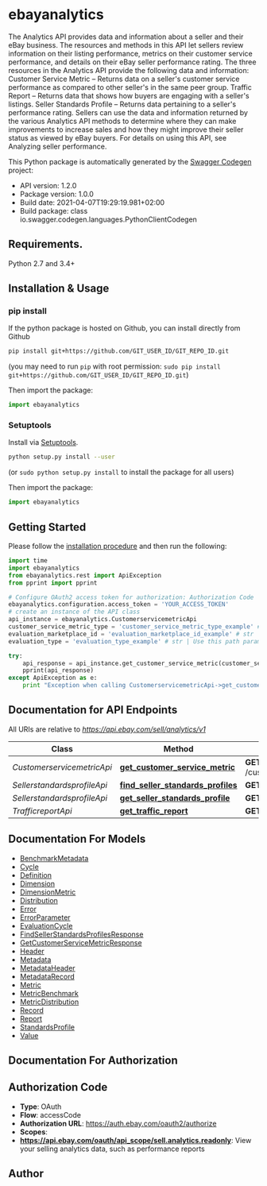 # ebayanalytics
The Analytics API provides data and information about a seller and their eBay business. The resources and methods in this API let sellers review information on their listing performance, metrics on their customer service performance, and details on their eBay seller performance rating. The three resources in the Analytics API provide the following data and information: Customer Service Metric &ndash; Returns data on a seller's customer service performance as compared to other seller's in the same peer group. Traffic Report &ndash; Returns data that shows how buyers are engaging with a seller's listings. Seller Standards Profile &ndash; Returns data pertaining to a seller's performance rating. Sellers can use the data and information returned by the various Analytics API methods to determine where they can make improvements to increase sales and how they might improve their seller status as viewed by eBay buyers. For details on using this API, see Analyzing seller performance.

This Python package is automatically generated by the [Swagger Codegen](https://github.com/swagger-api/swagger-codegen) project:

- API version: 1.2.0
- Package version: 1.0.0
- Build date: 2021-04-07T19:29:19.981+02:00
- Build package: class io.swagger.codegen.languages.PythonClientCodegen

## Requirements.

Python 2.7 and 3.4+

## Installation & Usage
### pip install

If the python package is hosted on Github, you can install directly from Github

```sh
pip install git+https://github.com/GIT_USER_ID/GIT_REPO_ID.git
```
(you may need to run `pip` with root permission: `sudo pip install git+https://github.com/GIT_USER_ID/GIT_REPO_ID.git`)

Then import the package:
```python
import ebayanalytics 
```

### Setuptools

Install via [Setuptools](http://pypi.python.org/pypi/setuptools).

```sh
python setup.py install --user
```
(or `sudo python setup.py install` to install the package for all users)

Then import the package:
```python
import ebayanalytics
```

## Getting Started

Please follow the [installation procedure](#installation--usage) and then run the following:

```python
import time
import ebayanalytics
from ebayanalytics.rest import ApiException
from pprint import pprint

# Configure OAuth2 access token for authorization: Authorization Code
ebayanalytics.configuration.access_token = 'YOUR_ACCESS_TOKEN'
# create an instance of the API class
api_instance = ebayanalytics.CustomerservicemetricApi
customer_service_metric_type = 'customer_service_metric_type_example' # str | Use this path parameter to specify the type of customer service metrics and benchmark data you want returned for the seller. Supported types are: ITEM_NOT_AS_DESCRIBED ITEM_NOT_RECEIVED
evaluation_marketplace_id = 'evaluation_marketplace_id_example' # str | Use this query parameter to specify the Marketplace ID to evaluate for the customer service metrics and benchmark data. For the list of supported marketplaces, see Analytics API requirements and restrictions. For implementation help, refer to eBay API documentation at https://developer.ebay.com/api-docs/sell/analytics/types/bas:MarketplaceIdEnum
evaluation_type = 'evaluation_type_example' # str | Use this path parameter to specify the type of the seller evaluation you want returned, either: CURRENT &ndash; A monthly evaluation that occurs on the 20th of every month. PROJECTED &ndash; A daily evaluation that provides a projection of how the seller is currently performing with regards to the upcoming evaluation period.

try:
    api_response = api_instance.get_customer_service_metric(customer_service_metric_type, evaluation_marketplace_id, evaluation_type)
    pprint(api_response)
except ApiException as e:
    print "Exception when calling CustomerservicemetricApi->get_customer_service_metric: %s\n" % e

```

## Documentation for API Endpoints

All URIs are relative to *https://api.ebay.com/sell/analytics/v1*

Class | Method | HTTP request | Description
------------ | ------------- | ------------- | -------------
*CustomerservicemetricApi* | [**get_customer_service_metric**](docs/CustomerservicemetricApi.md#get_customer_service_metric) | **GET** /customer_service_metric/{customer_service_metric_type}/{evaluation_type} | 
*SellerstandardsprofileApi* | [**find_seller_standards_profiles**](docs/SellerstandardsprofileApi.md#find_seller_standards_profiles) | **GET** /seller_standards_profile | 
*SellerstandardsprofileApi* | [**get_seller_standards_profile**](docs/SellerstandardsprofileApi.md#get_seller_standards_profile) | **GET** /seller_standards_profile/{program}/{cycle} | 
*TrafficreportApi* | [**get_traffic_report**](docs/TrafficreportApi.md#get_traffic_report) | **GET** /traffic_report | 


## Documentation For Models

 - [BenchmarkMetadata](docs/BenchmarkMetadata.md)
 - [Cycle](docs/Cycle.md)
 - [Definition](docs/Definition.md)
 - [Dimension](docs/Dimension.md)
 - [DimensionMetric](docs/DimensionMetric.md)
 - [Distribution](docs/Distribution.md)
 - [Error](docs/Error.md)
 - [ErrorParameter](docs/ErrorParameter.md)
 - [EvaluationCycle](docs/EvaluationCycle.md)
 - [FindSellerStandardsProfilesResponse](docs/FindSellerStandardsProfilesResponse.md)
 - [GetCustomerServiceMetricResponse](docs/GetCustomerServiceMetricResponse.md)
 - [Header](docs/Header.md)
 - [Metadata](docs/Metadata.md)
 - [MetadataHeader](docs/MetadataHeader.md)
 - [MetadataRecord](docs/MetadataRecord.md)
 - [Metric](docs/Metric.md)
 - [MetricBenchmark](docs/MetricBenchmark.md)
 - [MetricDistribution](docs/MetricDistribution.md)
 - [Record](docs/Record.md)
 - [Report](docs/Report.md)
 - [StandardsProfile](docs/StandardsProfile.md)
 - [Value](docs/Value.md)


## Documentation For Authorization


## Authorization Code

- **Type**: OAuth
- **Flow**: accessCode
- **Authorization URL**: https://auth.ebay.com/oauth2/authorize
- **Scopes**: 
 - **https://api.ebay.com/oauth/api_scope/sell.analytics.readonly**: View your selling analytics data, such as performance reports


## Author



